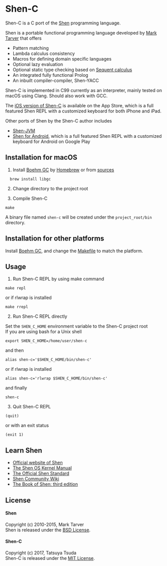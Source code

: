 # Shen-C

Shen-C is a C port of the [Shen](http://shenlanguage.org/) programming language.  

Shen is a portable functional programming language developed by [Mark Tarver](http://marktarver.com/) that offers
* Pattern matching
* Lambda calculus consistency
* Macros for defining domain specific languages
* Optional lazy evaluation
* Optional static type checking based on [Sequent calculus](https://en.wikipedia.org/wiki/Sequent_calculus)
* An integrated fully functional Prolog
* An inbuilt compiler-compiler, Shen-YACC

Shen-C is implemented in C99 currently as an interpreter, mainly tested on macOS using Clang. Should also work with GCC.

The [iOS version of Shen-C](https://chatolab.wordpress.com/2017/07/10/shen-programming-language-for-ios/) is available on the App Store, which is a full featured Shen REPL with a customized keyboard for both iPhone and iPad.

Other ports of Shen by the Shen-C author includes
* [Shen-JVM](https://github.com/otabat/shen-jvm)
* [Shen for Android](https://chatolab.wordpress.com/2017/12/26/shen-programming-language-for-android/), which is a full featured Shen REPL with a customized keyboard for Android on Google Play

## Installation for macOS

1. Install [Boehm GC](http://www.hboehm.info/gc/) by [Homebrew](https://brew.sh/) or from [sources](http://www.hboehm.info/gc/gc_source/)
```
  brew install libgc
```

2. Change directory to the project root

3. Compile Shen-C
```
make
```  
A binary file named `shen-c` will be created under the `project_root/bin` directory.  


## Installation for other platforms
Install [Boehm GC](http://www.hboehm.info/gc/), and change the [Makefile](https://github.com/otabat/shen-c/tree/master/Makefile) to match the platform.


## Usage

1. Run Shen-C REPL by using make command
```
make repl
```
or if rlwrap is installed
```
make rrepl
```

2. Run Shen-C REPL directly

Set the `SHEN_C_HOME` environment variable to the Shen-C project root  
If you are using bash for a Unix shell  
```
export SHEN_C_HOME=/home/user/shen-c
```
and then
```
alias shen-c='$SHEN_C_HOME/bin/shen-c'
```
or if rlwrap is installed
```
alias shen-c='rlwrap $SHEN_C_HOME/bin/shen-c'
```
and finally
```
shen-c
```

3. Quit Shen-C REPL
```
(quit)
```
or with an exit status
```
(exit 1)
```


## Learn Shen
* [Official website of Shen](http://shenlanguage.org/)
* [The Shen OS Kernel Manual](http://shenlanguage.org/learn-shen/index.html)
* [The Official Shen Standard](http://www.shenlanguage.org/learn-shen/shendoc.htm)
* [Shen Community Wiki](https://github.com/Shen-Language/wiki/wiki)
* [The Book of Shen: third edition](https://www.amazon.co.uk/Book-Shen-Third-Mark-Tarver/dp/1784562130)


## License

#### Shen
Copyright (c) 2010-2015, Mark Tarver  
Shen is released under the [BSD License](https://github.com/otabat/shen-c/tree/master/src/shen/license.txt).  

#### Shen-C
Copyright (c) 2017, Tatsuya Tsuda  
Shen-C is released under the [MIT License](http://www.opensource.org/licenses/MIT).
